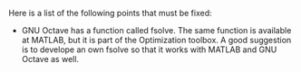 Here is a list of the following points that must be fixed: 

* GNU Octave has a function called fsolve. The same function is available at MATLAB, but it is part of the Optimization toolbox. A good suggestion is to develope an own fsolve so that it works with MATLAB and GNU Octave as well.
